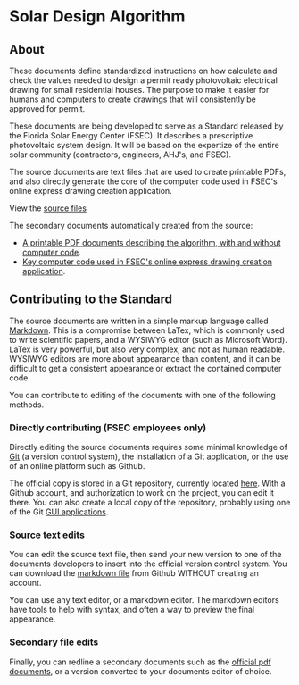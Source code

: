 # Solar Design Algorithm

## About

These documents define standardized instructions on how calculate and check the values needed to design a permit ready photovoltaic electrical drawing for small residential houses. The purpose to make it easier for humans and computers to create drawings that will consistently be approved for permit.

These documents are being developed to serve as a Standard released by the Florida Solar Energy Center (FSEC). It describes a prescriptive photovoltaic system design. It will be based on the expertize of the entire solar community (contractors, engineers, AHJ's, and FSEC).

The source documents are text files that are used to create printable PDFs, and also directly generate the core of the computer code used in FSEC's online express drawing creation application.

View the [source files](standard/)

The secondary documents automatically created from the source:

  * [A printable PDF documents describing the algorithm, with and without computer code](standard/documents/).
  * [Key computer code used in FSEC's online express drawing creation application](standard/code).

## Contributing to the Standard

The source documents are written in a simple markup language called [Markdown](https://en.wikipedia.org/wiki/Markdown). This is a compromise between LaTex, which is commonly used to write scientific papers, and a WYSIWYG editor (such as Microsoft Word). LaTex is very powerful, but also very complex, and not as human readable. WYSIWYG editors are more about appearance than content, and it can be difficult to get a consistent appearance or extract the contained computer code.

You can contribute to editing of the documents with one of the following methods.

### Directly contributing (FSEC employees only)

Directly editing the source documents requires some minimal knowledge of [Git](https://en.wikipedia.org/wiki/Git) (a version control system), the installation of a Git application, or the use of an online platform such as Github.

The official copy is stored in a Git repository, currently located [here](https://github.com/kshowalter/solar_design_algorithm). With a Github account, and authorization to work on the project, you can edit it there. You can also create a local copy of the repository, probably using one of the Git [GUI applications](https://git-scm.com/downloads/guis).

### Source text edits

You can edit the source text file, then send your new version to one of the documents developers to insert into the official version control system. You can download the [markdown file](https://raw.githubusercontent.com/kshowalter/solar_design_algorithm/master/SDA.md) from Github WITHOUT creating an account.

You can use any text editor, or a markdown editor. The markdown editors have tools to help with syntax, and often a way to preview the final appearance.

### Secondary file edits

Finally, you can redline a secondary documents such as the [official pdf documents](https://github.com/kshowalter/solar_design_algorithm/blob/master/SDA.pdf), or a version converted to your documents editor of choice.
